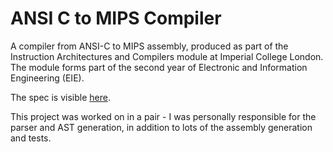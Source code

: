 # ANSI C to MIPS Compiler

A compiler from ANSI-C to MIPS assembly, produced as part of the Instruction Architectures and Compilers module at Imperial College London. The module forms part of the second year of Electronic and Information Engineering (EIE).

The spec is visible [here](https://github.com/thl19git/ANSI-C-to-MIPS-Compiler/blob/master/spec.md).

This project was worked on in a pair - I was personally responsible for the parser and AST generation, in addition to lots of the assembly generation and tests.
